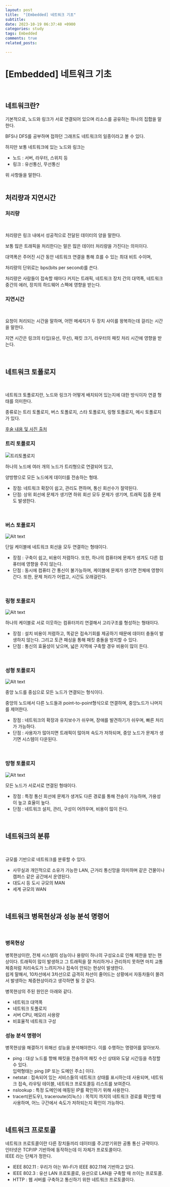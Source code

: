 ```yaml
---
layout: post
title:  "[Embedded] 네트워크 기초"
subtitle:  
date: 2023-10-19 06:37:48 +0900
categories: study
tags: Embedded
comments: true
related_posts:

---
```


# [Embedded] 네트워크 기초<br/>
<br/>

## 네트워크란?<br/>


기본적으로, 노드와 링크가 서로 연결되어 있으며 리소스를 공유하는 하나의 집합을 말한다.<br/>

BFS나 DFS를 공부하며 접하던 그래프도 네트워크의 일종이라고 볼 수 있다.<br/>

하지만 보통 네트워크에 있는 노드와 링크는

- 노드 : 서버, 라우터, 스위치 등
- 링크 : 유선통신, 무선통신

위 사항들을 말한다.<br/>
<br/>

## 처리량과 지연시간<br/>


### 처리량<br/>
<br/>

처리량은 링크 내에서 성공적으로 전달된 데이터의 양을 말한다.<br/>

보통 많은 트래픽을 처리한다는 말은 많은 데이터 처리량을 가진다는 의미이다.<br/>

대역폭은 주어진 시간 동안 네트워크 연결을 통해 흐를 수 있는 최대 비트 수이며,<br/>

처리량의 단위로는 bps(bits per second)를 쓴다.<br/>

처리량은 사람들이 접속할 때마다 커지는 트래픽, 네트워크 장치 간의 대역폭, 네트워크 중간의 에러, 장치의 하드웨어 스펙에 영향을 받는다.<br/>


### 지연시간<br/>
<br/>

요청이 처리되는 시간을 말하며, 어떤 메세지가 두 장치 사이를 왕복하는데 걸리는 시간을 말한다.<br/>

지연 시간은 링크의 타입(유선, 무선), 패킷 크기, 라우터의 패킷 처리 시간에 영향을 받는다.<br/>

<br/>

## 네트워크 토폴로지<br/>
<br/>

네트워크 토폴로지란, 노드와 링크가 어떻게 배치되어 있는지에 대한 방식이자 연결 형태를 의미한다.<br/>

종류로는 트리 토폴로지, 버스 토폴로지, 스타 토폴로지, 링형 토폴로지, 메시 토폴로지가 있다.<br/>


[후술 내용 및 사진 출처](https://m.blog.naver.com/hilineisp/10169694570)

### 트리 토폴로지<br/>


![트리토폴로지](https://mblogthumb-phinf.pstatic.net/20130604_93/hilineisp_13703358174843to9j_PNG/%B3%AA%B9%AB%C7%FC%28tree%29_copy.png?type=w420)


하나의 노드에 여러 개의 노드가 트리형으로 연결되어 있고,<br/>

양방향으로 모든 노드에게 데이터를 전송하는 형태.

- 장점: 네트워크 확장이 쉽고, 관리도 편하며, 통신 회선수가 절약된다.
- 단점: 상위 회선에 문제가 생기면 하위 회선 모두 문제가 생기며, 트래픽 집중 문제도 발생한다.

<br/>

### 버스 토폴로지<br/>

![Alt text](Network.png)

단일 케이블에 네트워크 회선을 모두 연결하는 형태이다.<br/>

- 장점 : 구축이 쉽고, 비용이 저렴하다. 또한, 하나의 컴퓨터에 문제가 생겨도 다른 컴퓨터에 영향을 주지 않는다.
- 단점 : 동시에 컴퓨터 간 통신이 불가능하며, 케이블에 문제가 생기면 전체에 영향이 간다. 또한, 문제 처리가 어렵고, 시간도 오래걸린다.

<br/>

### 링형 토폴로지<br/>

![Alt text](Network-1.png)

하나의 케이블로 서로 이웃하는 컴퓨터끼리 연결해서 고리구조를 형성하는 형태이다.<br/>

- 장점 : 설치 비용이 저렴하고, 똑같은 접속기회를 제공하기 때문에 데이터 충돌이 발생하지 않는다. 그리고 토큰 패싱을 통해 패킷 충돌을 방지할 수 있다.
- 단점 : 통신의 효율성이 낮으며, 넓은 지역에 구축할 경우 비용이 많이 든다.

<br/>

### 성형 토폴로지<br/>

![Alt text](Network-2.png)

중앙 노드를 중심으로 모든 노드가 연결되는 형식이다.<br/>

중앙의 노드에서 다른 노드들과 point-to-point형식으로 연결하며, 중앙노드가 나머지를 제어한다.<br/>

- 장점 : 네트워크의 확장과 유지보수가 쉬우며, 장애를 발견하기가 쉬우며, 빠른 처리가 가능하다.
- 단점 : 사용자가 많아지면 트래픽이 많아져 속도가 저하되며, 중앙 노드가 문제가 생기면 시스템이 다운된다.

<br/>

### 망형 토폴로지<br/>

![Alt text](Network-3.png)

모든 노드가 서로서로 연결된 형태이다.<br/>

- 장점 : 특정 통신 회선에 문제가 생겨도 다른 경로를 통해 전송이 가능하며, 가용성이 높고 효율이 높다.
- 단점 : 네트워크 설치, 관리, 구성이 어려우며, 비용이 많이 든다.

<br/>

## 네트워크의 분류<br/>
<br/>

규모를 기반으로 네트워크를 분류할 수 있다.

- 사무실과 개인적으로 소유가 가능한 LAN, 근거리 통신망을 의미하며 같은 건물이나 캠퍼스 같은 공간에서 운영된다.
- 대도시 등 도시 규모의 MAN
- 세계 규모의 WAN

<br/>

## 네트워크 병목현상과 성능 분석 명령어<br/>
<br/>

### 병목현상<br/>

병목현상이란, 전체 시스템의 성능이나 용량이 하나의 구성요소로 인해 제한을 받는 현상이다. 트래픽이 많이 발생하고 그 트래픽을 잘 처리하거나 관리하지 못하면 마치 교통체증처럼 처리속도가 느려지거나 접속이 안되는 현상이 발생한다.<br/>
쉽게 말해서, 10차선에서 3차선으로 급격히 차선이 줄어드는 상황에서 자동차들이 몰려서 발생하는 체증현상이라고 생각하면 될 것 같다.

병목현상의 주된 원인은 아래와 같다.

- 네트워크 대역폭
- 네트워크 토폴로지
- 서버 CPU, 메모리 사용량
- 비효율적 네트워크 구성

### 성능 분석 명령어<br/>

병목현상을 해결하기 위해선 성능을 분석해야한다. 이를 수행하는 명령어를 알아보자.<br/>

- ping : 대상 노드를 향해 패킷을 전송하여 패킷 수신 상태와 도달 시간등을 측정할 수 있다.<br/>
입력형태는 ping [IP 또는 도메인 주소] 이다.
- netstat : 접속되어 있는 서비스들의 네트워크 상태를 표시하는데 사용되며, 네트워크 접속, 라우팅 테이블, 네트워크 프로토콜등 리스트를 보여준다.
- nslookup : 특정 도메인에 매핑된 IP를 확인하기 위해 사용한다.
- tracert(윈도우), traceroute(리눅스) : 목적지 까지의 네트워크 경로를 확인할 때 사용하며, 어느 구간에서 속도가 저하되는지 확인이 가능하다.

<br/>

## 네트워크 프로토콜<br/>

네트워크 프로토콜이란 다른 장치들끼리 데이터를 주고받기위한 공통 통신 규약이다.<br/>
인터넷은 TCP/IP 기반하에 동작하는데 이 자체가 프로토콜이다.<br/>
IEEE 라는 단체가 정한다.<br/>

- IEEE 802.11 : 우리가 아는 Wi-Fi가 IEEE 802.11에 기반하고 있다.
- IEEE 802.3 : 유선 LAN 프로토콜로, 유선으로 LAN을 구축할 때 쓰이는 프로토콜.
- HTTP : 웹 서버를 구축하고 통신하기 위한 네트워크 프로토콜이다.
